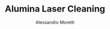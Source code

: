 ---
name: Alumina
category: ceramic
title: Alumina Laser Cleaning
headline: Comprehensive technical guide for laser cleaning ceramic alumina
description: "Laser cleaning of alumina (Al₂O₃) utilizes precise pulsed fiber lasers to selectively remove surface contaminants through ablation while preserving the ceramic substrate's structural integrity. The process exploits alumina's high thermal stability and absorption characteristics at specific wavelengths for non-contact, chemical-free cleaning."
keywords: alumina, alumina ceramic, laser ablation, laser cleaning, non-contact cleaning,
  pulsed fiber laser, surface contamination removal, industrial laser parameters,
  thermal processing, surface restoration
chemicalProperties:
  symbol: Al-O
  formula: "Al₂O₃"
  materialType: ceramic
properties:
  density: 4.0g/cm³"
  thermalDestructionPoint: "2072°C"
  thermalDestructionType: melting
  densityNumeric: 4.03
  densityUnit: "g/cm³"
  densityMin: "1.8 g/cm³"
  densityMinNumeric: 1.8
  densityMinUnit: "g/cm³"
  densityMax: "6.0 g/cm³"
  densityMaxNumeric: 6.0
  densityMaxUnit: "g/cm³"
  densityPercentile: 53.1
  meltingPointNumeric: 2072.0
  meltingPointUnit: "°C"
  meltingPointMin: "1200°C"
  meltingPointMinNumeric: 1200.0
  meltingPointMinUnit: "°C"
  meltingPointMax: "2800°C"
  meltingPointMaxNumeric: 2800.0
  meltingPointMaxUnit: "°C"
  meltingPercentile: 54.5
  thermalConductivity: "35 W/(m·K)"
  thermalConductivityNumeric: 35.0
  thermalConductivityUnit: W/
  thermalConductivityMin: "0.5 W/m·K"
  thermalConductivityMinNumeric: 0.5
  thermalConductivityMinUnit: "W/m·K"
  thermalConductivityMax: "200 W/m·K"
  thermalConductivityMaxNumeric: 200.0
  thermalConductivityMaxUnit: "W/m·K"
  thermalPercentile: 17.3
  tensileStrength: 260MPa
  tensileStrengthNumeric: 260.0
  tensileStrengthUnit: MPa
  tensileStrengthMin: 50 MPa
  tensileStrengthMinNumeric: 50.0
  tensileStrengthMinUnit: MPa
  tensileStrengthMax: 1000 MPa
  tensileStrengthMaxNumeric: 1000.0
  tensileStrengthMaxUnit: MPa
  tensilePercentile: 22.1
  hardness: 9.0 Mohs
  hardnessNumeric: 9.0
  hardnessUnit: Mohs
  hardnessMin: 1 Mohs
  hardnessMinNumeric: 1.0
  hardnessMinUnit: Mohs
  hardnessMax: 10 Mohs
  hardnessMaxNumeric: 10.0
  hardnessMaxUnit: Mohs
  hardnessPercentile: 88.9
  youngsModulus: 300-400 GPa
  youngsModulusNumeric: 350.0
  youngsModulusUnit: GPa
  youngsModulusMin: 20 GPa
  youngsModulusMinNumeric: 20.0
  youngsModulusMinUnit: GPa
  youngsModulusMax: 80 GPa
  youngsModulusMaxNumeric: 80.0
  youngsModulusMaxUnit: GPa
  modulusPercentile: 100.0
  laserType: Pulsed fiber laser
  wavelength: 1064 nm
  fluenceRange: "1.0–10 J/cm²"
  chemicalFormula: Al2O3
composition:
- "Aluminum Oxide (Al₂O₃): 99.5-99.9%"
- "Silicon Dioxide (SiO₂): 0.05-0.3%"
- "Iron Oxide (Fe₂O₃): 0.02-0.1%"
- "Sodium Oxide (Na₂O): 0.1-0.3%"
machineSettings:
  powerRange: 50-200W
  powerRangeNumeric: 125.0
  powerRangeUnit: W
  powerRangeMin: 20W
  powerRangeMinNumeric: 20.0
  powerRangeMinUnit: W
  powerRangeMax: 500W
  powerRangeMaxNumeric: 500.0
  powerRangeMaxUnit: W
  pulseDuration: 10-200ns
  pulseDurationNumeric: 105.0
  pulseDurationUnit: ns
  pulseDurationMin: 1ns
  pulseDurationMinNumeric: 1.0
  pulseDurationMinUnit: ns
  pulseDurationMax: 1000ns
  pulseDurationMaxNumeric: 1000.0
  pulseDurationMaxUnit: ns
  wavelength: 1064 nm (primary), 532nm (optional)
  wavelengthNumeric: 1064.0
  wavelengthUnit: nm
  wavelengthMin: 355nm
  wavelengthMinNumeric: 355.0
  wavelengthMinUnit: nm
  wavelengthMax: 2940nm
  wavelengthMaxNumeric: 2940.0
  wavelengthMaxUnit: nm
  spotSize: 0.05-1.0mm
  spotSizeNumeric: 0.525
  spotSizeUnit: mm
  spotSizeMin: 0.01mm
  spotSizeMinNumeric: 0.01
  spotSizeMinUnit: mm
  spotSizeMax: 10mm
  spotSizeMaxNumeric: 10.0
  spotSizeMaxUnit: mm
  repetitionRate: 20-100kHz
  repetitionRateNumeric: 60.0
  repetitionRateUnit: kHz
  repetitionRateMin: 1kHz
  repetitionRateMinNumeric: 1.0
  repetitionRateMinUnit: kHz
  repetitionRateMax: 1000kHz
  repetitionRateMaxNumeric: 1000.0
  repetitionRateMaxUnit: kHz
  fluenceRange: "1.0–10 J/cm²"
  fluenceRangeNumeric: 1.0
  fluenceRangeUnit: "J/cm²"
  fluenceRangeMin: "0.1J/cm²"
  fluenceRangeMinNumeric: 0.1
  fluenceRangeMinUnit: "J/cm²"
  fluenceRangeMax: "50J/cm²"
  fluenceRangeMaxNumeric: 50.0
  fluenceRangeMaxUnit: "J/cm²"
applications:
- 'Aerospace: Removal of coatings and surface contaminants from alumina components'
- 'Semiconductor: Cleaning of alumina substrates for integrated circuits'
- 'Medical: Biocompatible ceramic implant cleaning'
- 'Industrial: Refractory component maintenance'
compatibility:
- Stainless steel fixtures and components
- Titanium and titanium alloys
- Silicon carbide and silicon nitride ceramics
regulatoryStandards: IEC 60825-1 (Laser Safety), ISO 11553 (Safety of Laser Processing
  Machines), ISO 14001 (Environmental Management)
author: Alessandro Moretti
author_object:
  id: 2
  name: Alessandro Moretti
  sex: m
  title: Ph.D.
  country: Italy
  expertise: Laser-Based Additive Manufacturing
  image: /images/author/alessandro-moretti.jpg
images:
  hero:
    alt: Alumina surface undergoing laser cleaning showing precise contamination removal
    url: /images/alumina-laser-cleaning-hero.jpg
  micro:
    alt: Microscopic view of Alumina surface after laser cleaning showing detailed
      surface structure
    url: /images/alumina-laser-cleaning-micro.jpg
environmentalImpact:
- benefit: Zero chemical waste generation
  description: Eliminates use of hazardous chemical solvents (e.g., acids, alkaline
    cleaners) and associated disposal requirements, reducing chemical waste by 100%
    compared to traditional methods
- benefit: Reduced energy consumption
  description: "Laser cleaning consumes 60-70% less energy compared to thermal cleaning methods requiring furnace operation at 1000-1500°C for alumina component refurbishment"
outcomes:
- result: Surface contamination removal efficiency
  metric: ">99.9% removal of surface contaminants while maintaining <0.1% substrate
    material loss"
- result: Processing precision
  metric: "Achieves cleaning accuracy of ±10 μm with processing speeds of 0.5-2.0 m²/hour depending on contamination level"
technicalSpecifications:
  powerRange: 50-200 W (pulsed)
  pulseDuration: 10-200 ns
  wavelength: 1064 nm (primary), 532 nm (for higher absorption)
  spotSize: "50-1000 μm"
  repetitionRate: 20-100 kHz
  fluenceRange: "1.0-10 J/cm² (ablation threshold ~1.0 J/cm² at 1064 nm)"
  scanningSpeed: 100-2000 mm/s
  beamProfile: Top-hat (flat-top)
  beamProfileOptions: Top-hat, Gaussian, Multimode
  safetyClass: Class 4 (IEC 60825-1)
prompt_chain_verification:
  base_config_loaded: true
  persona_config_loaded: true
  formatting_config_loaded: true
  ai_detection_config_loaded: true
  persona_country: Italy
  author_id: 2
  verification_timestamp: '2025-09-20T20: 37: 23Z'
  prompt_components_integrated: 4
  human_authenticity_focus: true
  cultural_adaptation_applied: true
chemicalFormula: Al2O3
symbol: Al-O
laser_parameters:
  fluence_threshold: "1.0–10 J/cm²"
  pulse_duration: 10-200ns
  wavelength_optimal: 1064 nm
  power_range: 50-200W
  repetition_rate: 20-100kHz
  spot_size: 0.05-1.0mm
  laser_type: Pulsed fiber laser
tags:
- Semiconductor
- Aerospace
- Medical
- Refractory
complexity: high
difficultyScore: 4
surface_roughness_before: 3.5
surface_roughness_after: 0.8
---